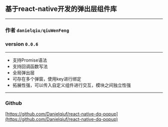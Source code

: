 ## 基于react-native开发的弹出层组件库
----------------------------------------
### 作者 ```danielqiu/qiuWenFeng```
### version ```0.0.6```
----------------------------------------
* 支持Promise语法
* 支持回调函数写法
* 全局弹出层
* 可存在多个弹窗，使用key进行绑定
* 拓展性强，可以传入自定义组件进行交互，模块之间独立性强
------------------------------------------------
### Github
[https://github.com/Danielqiuf/react-native-dq-popup](https://github.com/Danielqiuf/react-native-dq-popup)
